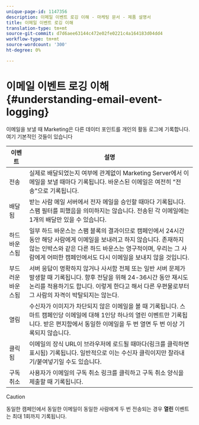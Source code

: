 ```yaml
---
unique-page-id: 1147356
description: 이메일 이벤트 로깅 이해 - 마케팅 문서 - 제품 설명서
title: 이메일 이벤트 로깅 이해
translation-type: tm+mt
source-git-commit: d7d6aee63144c472e02fe0221c4a164183d04dd4
workflow-type: tm+mt
source-wordcount: '300'
ht-degree: 0%

---
```



# 이메일 이벤트 로깅 이해 {#understanding-email-event-logging}

이메일을 보낼 때 Marketing은 다른 데이터 포인트를 개인의 활동 로그에 기록합니다. 여기 기본적인 것들이 있습니다

| 이벤트 | 설명 |
|---|---|
| 전송 | 실제로 배달되었는지 여부에 관계없이 Marketing Server에서 이메일을 보낼 때마다 기록됩니다. 바운스된 이메일은 여전히 &quot;전송&quot;으로 기록됩니다. |
| 배달됨 | 받는 사람 메일 서버에서 전자 메일을 승인할 때마다 기록됩니다. 스팸 필터를 피했음을 의미하지는 않습니다. 전송된 각 이메일에는 1개의 배달만 있을 수 있습니다. |
| 하드 바운스됨 | 일부 하드 바운스는 스팸 블록의 결과이므로 캠페인에서 24시간 동안 해당 사람에게 이메일을 보내려고 하지 않습니다. 존재하지 않는 인박스와 같은 다른 하드 바운스는 영구적이며, 우리는 그 사람에게 어떠한 캠페인에서도 다시 이메일을 보내지 않을 것입니다. |
| 부드러운 바운스됨 | 서버 응답이 명확하지 않거나 사서함 전체 또는 일반 서버 문제가 발생할 때 기록됩니다. 향후 전달을 위해 24-36시간 동안 재시도 논리를 적용하기도 합니다. 이렇게 한다고 해서 다른 우편물로부터 그 사람의 자격이 박탈되지는 않는다. |
| 열림 | 수신자가 이미지가 차단되지 않은 이메일을 볼 때 기록됩니다. 스마트 캠페인당 이메일에 대해 1인당 하나의 열린 이벤트만 기록됩니다. 받은 편지함에서 동일한 이메일을 두 번 열면 두 번 이상 기록되지 않습니다. |
| 클릭됨 | 이메일의 장식 URL이 브라우저에 로드될 때마다(링크를 클릭하면 표시됨) 기록됩니다. 일반적으로 이는 수신자 클릭이지만 잘라내기/붙여넣기일 수도 있습니다. |
| 구독 취소 | 사용자가 이메일의 구독 취소 링크를 클릭하고 구독 취소 양식을 제출할 때 기록됩니다. |

>[!CAUTION]
>
>동일한 캠페인에서 동일한 이메일이 동일한 사람에게 두 번 전송되는 경우 **열린** 이벤트는 최대 1회까지 기록됩니다.

